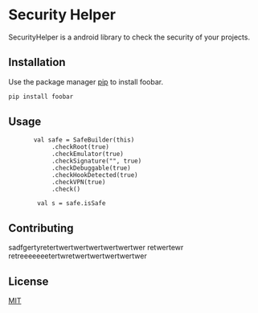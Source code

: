 # Security Helper

SecurityHelper is a android library to check the security of your projects.

## Installation

Use the package manager [pip](https://pip.pypa.io/en/stable/) to install foobar.

```bash
pip install foobar
```

## Usage

```
       val safe = SafeBuilder(this)
            .checkRoot(true)
            .checkEmulator(true)
            .checkSignature("", true)
            .checkDebuggable(true)
            .checkHookDetected(true)
            .checkVPN(true)
            .check()

        val s = safe.isSafe
```

## Contributing
sadfgertyretertwertwertwertwertwertwer
retwertewr
retreeeeeeetertwretwertwertwertwertwer

## License
[MIT](https://choosealicense.com/licenses/mit/)
